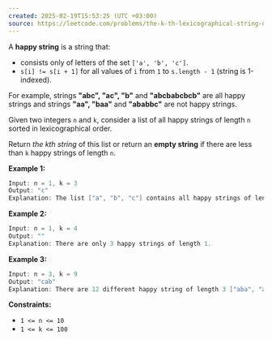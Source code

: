 ```yaml
---
created: 2025-02-19T15:53:25 (UTC +03:00)
source: https://leetcode.com/problems/the-k-th-lexicographical-string-of-all-happy-strings-of-length-n/description/?envType=daily-question&envId=2025-02-19
---
```

A **happy string** is a string that:

-   consists only of letters of the set `['a', 'b', 'c']`.
-   `s[i] != s[i + 1]` for all values of `i` from `1` to `s.length - 1` (string is 1-indexed).

For example, strings **"abc", "ac", "b"** and **"abcbabcbcb"** are all happy strings and strings **"aa", "baa"** and **"ababbc"** are not happy strings.

Given two integers `n` and `k`, consider a list of all happy strings of length `n` sorted in lexicographical order.

Return _the kth string_ of this list or return an **empty string** if there are less than `k` happy strings of length `n`.


**Example 1:**

``` Java
Input: n = 1, k = 3
Output: "c"
Explanation: The list ["a", "b", "c"] contains all happy strings of length 1. The third string is "c".
```


**Example 2:**

``` Java
Input: n = 1, k = 4
Output: ""
Explanation: There are only 3 happy strings of length 1.
```


**Example 3:**

``` Java
Input: n = 3, k = 9
Output: "cab"
Explanation: There are 12 different happy string of length 3 ["aba", "abc", "aca", "acb", "bab", "bac", "bca", "bcb", "cab", "cac", "cba", "cbc"]. You will find the 9<sup>th</sup> string = "cab"
```


**Constraints:**

-   `1 <= n <= 10`
-   `1 <= k <= 100`
